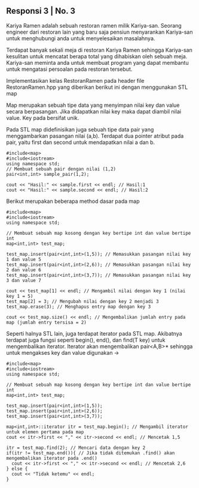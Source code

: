 ## Responsi 3 | No. 3

Kariya Ramen adalah sebuah restoran ramen milik Kariya-san. Seorang engineer dari restoran lain yang baru saja pensiun menyarankan Kariya-san untuk menghubungi anda untuk menyelesaikan masalahnya.

Terdapat banyak sekali meja di restoran Kariya Ramen sehingga Kariya-san kesulitan untuk mencatat berapa total yang dihabiskan oleh sebuah meja. Kariya-san meminta anda untuk membuat program yang dapat membantu untuk mengatasi persoalan pada restoran tersebut.

Implementasikan kelas RestoranRamen pada header file RestoranRamen.hpp yang diberikan berikut ini dengan menggunakan STL map

Map merupakan sebuah tipe data yang menyimpan nilai key dan value secara berpasangan. Jika didapatkan nilai key maka dapat diambil nilai value. Key pada bersifat unik.

Pada STL map didefinisikan juga sebuah tipe data pair yang menggambarkan pasangan nilai (a,b). Terdapat dua pointer atribut pada pair, yaitu first dan second untuk mendapatkan nilai a dan b.

```
#include<map>
#include<iostream>
using namespace std;
// Membuat sebuah pair dengan nilai (1,2)
pair<int,int> sample_pair(1,2);

cout << "Hasil:" << sample.first << endl; // Hasil:1
cout << "Hasil:" << sample.second << endl; // Hasil:2
```
Berikut merupakan beberapa method dasar pada map
```
#include<map>
#include<iostream>
using namespace std;

// Membuat sebuah map kosong dengan key bertipe int dan value bertipe int
map<int,int> test_map;

test_map.insert(pair<int,int>(1,5)); // Memasukkan pasangan nilai key 1 dan value 5
test_map.insert(pair<int,int>(2,6)); // Memasukkan pasangan nilai key 2 dan value 6
test_map.insert(pair<int,int>(3,7)); // Memasukkan pasangan nilai key 3 dan value 7

cout << test_map[1] << endl; // Mengambil nilai dengan key 1 (nilai key 1 = 5)
test_map[2] = 3; // Mengubah nilai dengan key 2 menjadi 3
test_map.erase(3); // Menghapus entry map dengan key 3

cout << test_map.size() << endl; // Mengembalikan jumlah entry pada map (jumlah entry tersisa = 2)
```
Seperti halnya STL lain, juga terdapat iterator pada STL map. Akibatnya terdapat juga fungsi seperti begin(), end(), dan find(T key) untuk mengembalikan iterator. Iterator akan mengembalikan pair<A,B>* sehingga untuk mengakses key dan value digunakan ->
```
#include<map>
#include<iostream>
using namespace std;

// Membuat sebuah map kosong dengan key bertipe int dan value bertipe int
map<int,int> test_map;

test_map.insert(pair<int,int>(1,5));
test_map.insert(pair<int,int>(2,6));
test_map.insert(pair<int,int>(3,7));

map<int,int>::iterator itr = test_map.begin(); // Mengambil iterator untuk elemen pertama pada map
cout << itr->first << "," << itr->second << endl; // Mencetak 1,5

itr = test_map.find(2); // Mencari data dengan key 2
if(itr != test_map.end()){ // Jika tidak ditemukan .find() akan mengembalikan iterator pada .end()
  cout << itr->first << "," << itr->second << endl; // Mencetak 2,6  
} else {
  cout << "Tidak ketemu" << endl;
}
```
